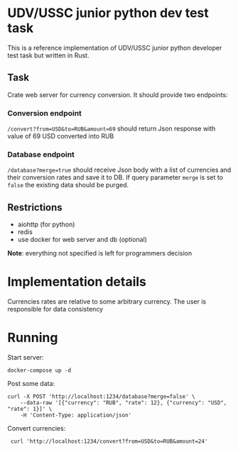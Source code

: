 # UDV/USSC junior python dev test task

This is a reference implementation of UDV/USSC junior python developer test task but written in Rust.

## Task
Crate web server for currency conversion. It should provide two endpoints:
### Conversion endpoint
`/convert?from=USD&to=RUB&amount=69` should return Json response with value of 69 USD converted into RUB

### Database endpoint
`/database?merge=true` should receive Json body with a list of currencies and their conversion rates
and save it to DB. If query parameter `merge` is set to `false` the existing data should be purged.

## Restrictions
- aiohttp (for python)
- redis
- use docker for web server and db (optional)

__Note__: everything not specified is left for programmers decision

# Implementation details
Currencies rates are relative to some arbitrary currency. The user is responsible for data consistency


# Running 
Start server:
```
docker-compose up -d
```
Post some data:
```
curl -X POST 'http://localhost:1234/database?merge=false' \ 
    --data-raw '[{"currency": "RUB", "rate": 12}, {"currency": "USD", "rate": 1}]' \
    -H 'Content-Type: application/json'
```

Convert currencies:
```
 curl 'http://localhost:1234/convert?from=USD&to=RUB&amount=24'
```